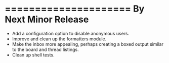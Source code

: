 =====================
By Next Minor Release
=====================
* Add a configuration option to disable anonymous users.
* Improve and clean up the formatters module.
* Make the inbox more appealing, perhaps creating a boxed output similar to the board and thread listings.
* Clean up shell tests.

